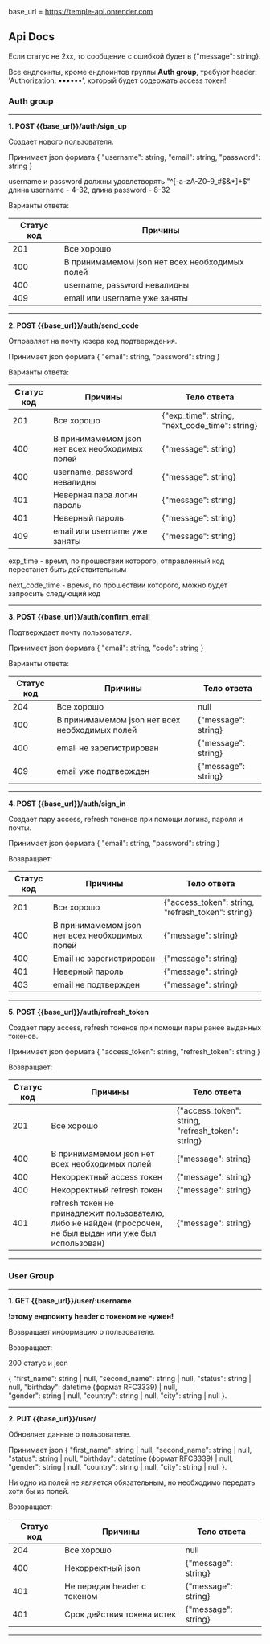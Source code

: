 
base_url = https://temple-api.onrender.com

## Api Docs

Если статус не 2xx, то сообщение с ошибкой будет в {"message": string}.

Все ендпоинты, кроме ендпоинтов группы **Auth group**, требуют header: 'Authorization: ••••••', который будет содержать access токен!

### Auth group
***
**1. POST {{base_url}}/auth/sign_up**

Создает нового пользователя.

   Принимает json формата
   {
    "username": string,
    "email": string,
    "password": string
}

   username и password должны удовлетворять "^[-a-zA-Z0-9_#$&*]+$"
   длина username - 4-32,
   длина password - 8-32
   
Варианты ответа:

|Статус код|Причины|
|-|--------|
|201|Все хорошо|
|400|В принимамемом json нет всех необходимых полей|
|400|username, password невалидны|
|409|email или username уже заняты|
***
**2. POST {{base_url}}/auth/send_code**

Отправляет на почту юзера код подтверждения.

   Принимает json формата
   {
    "email": string,
    "password": string
    }
   
Варианты ответа:

|Статус код|Причины|Тело ответа|
|-|--------|------|
|201|Все хорошо|{"exp_time": string, "next_code_time": string}|
|400|В принимамемом json нет всех необходимых полей|{"message": string}|
|400|username, password невалидны|{"message": string}|
|401|Неверная пара логин пароль|{"message": string}|
|401|Неверный пароль|{"message": string}|
|409|email или username уже заняты|{"message": string}|

exp_time - время, по прошествии которого, отправленный код перестанет быть действительным

next_code_time - время, по прошествии которого, можно будет запросить следующий код
***
**3. POST {{base_url}}/auth/confirm_email**

Подтверждает почту пользователя.

   Принимает json формата
   {
    "email": string,
    "code": string
   }
   
Варианты ответа:

|Статус код|Причины|Тело ответа|
|-|--------|------|
|204|Все хорошо|null|
|400|В принимамемом json нет всех необходимых полей|{"message": string}|
|400|email не зарегистрирован|{"message": string}|
|409|email уже подтвержден|{"message": string}|
***
**4. POST {{base_url}}/auth/sign_in**

Создает пару access, refresh токенов при помощи логина, пароля и почты.

   Принимает json формата
   {
    "email": string,
    "password": string
   }
   
Возвращает:

|Статус код|Причины|Тело ответа|
|-|--------|------|
|201|Все хорошо|{"access_token": string, "refresh_token": string}|
|400|В принимамемом json нет всех необходимых полей|{"message": string}|
|400|Email не зарегистрирован|{"message": string}|
|401|Неверный пароль|{"message": string}|
|403|email не подтвержден|{"message": string}|
***
**5. POST {{base_url}}/auth/refresh_token**

Создает пару access, refresh токенов при помощи пары ранее выданных токенов.

   Принимает json формата
  {
	"access_token": string,
   "refresh_token": string
 }
   
Возвращает:

|Статус код|Причины|Тело ответа|
|-|--------|------|
|201|Все хорошо|{"access_token": string, "refresh_token": string}|
|400|В принимамемом json нет всех необходимых полей|{"message": string}|
|400|Некорректный access токен|{"message": string}|
|400|Некорректный refresh токен|{"message": string}|
|401|refresh токен не принадлежит пользователю, либо не найден (просрочен, не был выдан или уже был использован)|{"message": string}|

***
### User Group
***
**1. GET {{base_url}}/user/:username**

**!этому ендпоинту header с токеном не нужен!**

Возвращает информацию о пользователе. 

Возвращает:

200 статус и json

{
    "first_name": string | null,
    "second_name": string | null,
    "status": string | null,
    "birthday": datetime (формат RFC3339) | null,  
    "gender": string | null,
    "country": string | null,
    "city": string | null
}.

***

**2. PUT {{base_url}}/user/**

Обновляет данные о пользователе.

Принимает json
{
    "first_name": string | null,
    "second_name": string | null,
    "status": string | null,
    "birthday": datetime (формат RFC3339) | null,  
    "gender": string | null,
    "country": string | null,
    "city": string | null
}.

Ни одно из полей не является обязательным, но необходимо передать хотя бы из полей.

Возвращает:

|Статус код|Причины|Тело ответа|
|-|--------|------|
|204|Все хорошо|null|
|400|Некорректный json|{"message": string}|
|401|Не передан header с токеном|{"message": string}|
|401|Срок действия токена истек|{"message": string}|
***
